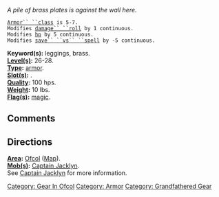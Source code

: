 *A pile of brass plates is against the wall here.*

[`Armor`` ``class`](Armor_Values "wikilink")` is 5-7.`  
`Modifies `[`damage`` ``roll`](Damage_Roll "wikilink")` by 1 continuous.`  
`Modifies `[`hp`](Hit_Points "wikilink")` by 5 continuous.`  
`Modifies `[`save`` ``vs`` ``spell`](Saving_Throw "wikilink")` by -5 continuous.`

**Keyword(s):** leggings, brass.  
**[Level(s)](Object_Level "wikilink"):** 26-28.  
**[Type](:Category:_Object_Types "wikilink"):**
[armor](:Category:_Armor "wikilink").  
**[Slot(s)](Object_Slots "wikilink"):** <worn on legs>.  
**[Quality](Object_Quality "wikilink"):** 100 hps.  
**[Weight](Object_Weight "wikilink"):** 10 lbs.  
**[Flag(s)](:Category:_Object_Flags "wikilink"):**
[magic](Magic_Flag "wikilink").  

## Comments

## Directions

**[Area](:Category:_Areas "wikilink"):**
[Ofcol](:Category:_Ofcol "wikilink") ([Map](Ofcol_Map "wikilink")).  
**[Mob(s)](:Category:_Mobs "wikilink"):** [Captain
Jacklyn](Captain_Jacklyn "wikilink").  
See [Captain Jacklyn](Captain_Jacklyn "wikilink") for more
information.  

[Category: Gear In Ofcol](Category:_Gear_In_Ofcol "wikilink") [Category:
Armor](Category:_Armor "wikilink") [Category: Grandfathered
Gear](Category:_Grandfathered_Gear "wikilink")
